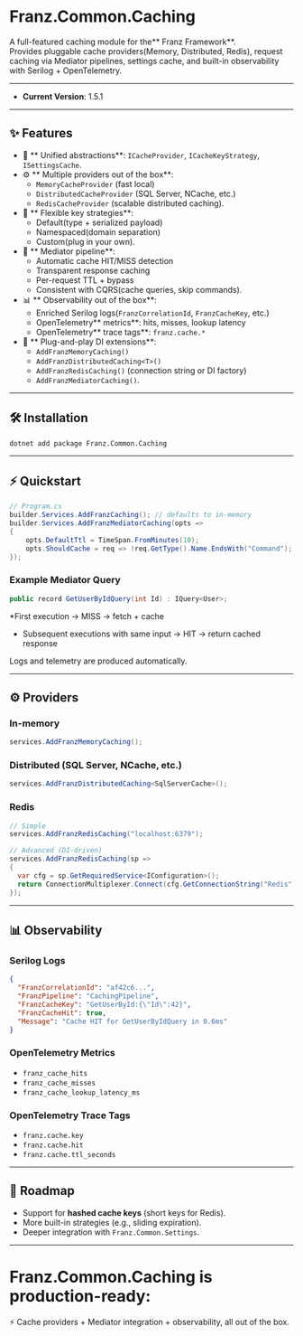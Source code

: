 ﻿# Franz.Common.Caching

A full-featured caching module for the** Franz Framework**.  
Provides pluggable cache providers(Memory, Distributed, Redis), request caching via Mediator pipelines, settings cache, and built-in observability with Serilog + OpenTelemetry.

---
- **Current Version**: 1.5.1
---

## ✨ Features

- 🧠 ** Unified abstractions**: `ICacheProvider`, `ICacheKeyStrategy`, `ISettingsCache`.
- ⚙️ ** Multiple providers out of the box**:
  - `MemoryCacheProvider` (fast local)
  - `DistributedCacheProvider` (SQL Server, NCache, etc.)
  - `RedisCacheProvider` (scalable distributed caching).
- 🔑 ** Flexible key strategies**:
  - Default(type + serialized payload)
  - Namespaced(domain separation)
  - Custom(plug in your own).
- 🧵 ** Mediator pipeline**:
  - Automatic cache HIT/MISS detection
  - Transparent response caching
  - Per-request TTL + bypass
  - Consistent with CQRS(cache queries, skip commands).
- 📊 ** Observability out of the box**:
  - Enriched Serilog logs(`FranzCorrelationId`, `FranzCacheKey`, etc.)
  - OpenTelemetry** metrics**: hits, misses, lookup latency
  - OpenTelemetry** trace tags**: `franz.cache.*`
- 🚀 ** Plug-and-play DI extensions**:
  - `AddFranzMemoryCaching()`
  - `AddFranzDistributedCaching<T>()`
  - `AddFranzRedisCaching()` (connection string or DI factory)
  - `AddFranzMediatorCaching()`.

---

## 🛠 Installation

```bash
dotnet add package Franz.Common.Caching
````

---

## ⚡ Quickstart

```csharp
// Program.cs
builder.Services.AddFranzCaching(); // defaults to in-memory
builder.Services.AddFranzMediatorCaching(opts =>
{
    opts.DefaultTtl = TimeSpan.FromMinutes(10);
    opts.ShouldCache = req => !req.GetType().Name.EndsWith("Command");
});
```

### Example Mediator Query

```csharp
public record GetUserByIdQuery(int Id) : IQuery<User>;
```

*First execution → MISS → fetch + cache
* Subsequent executions with same input → HIT → return cached response

Logs and telemetry are produced automatically.

---

## ⚙️ Providers

### In-memory

```csharp
services.AddFranzMemoryCaching();
```

### Distributed (SQL Server, NCache, etc.)

```csharp
services.AddFranzDistributedCaching<SqlServerCache>();
```

### Redis

```csharp
// Simple
services.AddFranzRedisCaching("localhost:6379");

// Advanced (DI-driven)
services.AddFranzRedisCaching(sp =>
{
  var cfg = sp.GetRequiredService<IConfiguration>();
  return ConnectionMultiplexer.Connect(cfg.GetConnectionString("Redis"));
});
```

---

## 📊 Observability

### Serilog Logs

```json
{
  "FranzCorrelationId": "af42c6...",
  "FranzPipeline": "CachingPipeline",
  "FranzCacheKey": "GetUserById:{\"Id\":42}",
  "FranzCacheHit": true,
  "Message": "Cache HIT for GetUserByIdQuery in 0.6ms"
}
```

### OpenTelemetry Metrics

* `franz_cache_hits`
* `franz_cache_misses`
* `franz_cache_lookup_latency_ms`

### OpenTelemetry Trace Tags

* `franz.cache.key`
* `franz.cache.hit`
* `franz.cache.ttl_seconds`

---

## 📌 Roadmap

* Support for **hashed cache keys** (short keys for Redis).
* More built-in strategies (e.g., sliding expiration).
* Deeper integration with `Franz.Common.Settings`.

---

# Franz.Common.Caching is production-ready:

⚡ Cache providers + Mediator integration + observability, all out of the box.

